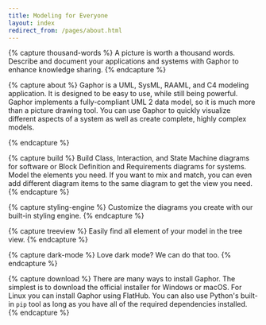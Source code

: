 ```yaml
---
title: Modeling for Everyone
layout: index
redirect_from: /pages/about.html
---
```


{% capture thousand-words %}
A picture is worth a thousand words. Describe and document your applications and
systems with Gaphor to enhance knowledge sharing.
{% endcapture %}

{% capture about %}
Gaphor is a UML, SysML, RAAML, and C4 modeling application. It is designed
to be easy to use, while still being powerful. Gaphor implements a
fully-compliant UML 2 data model, so it is much more than a picture
drawing tool. You can use Gaphor to quickly visualize different aspects
of a system as well as create complete, highly complex models.

{% endcapture %}

{% capture build %}
Build Class, Interaction, and State Machine diagrams for software
or Block Definition and Requirements diagrams for systems. Model
the elements you need. If you want to mix and match, you can even
add different diagram items to the same diagram to get the view you
need.
{% endcapture %}

{% capture styling-engine %}
Customize the diagrams you create with our built-in styling engine.
{% endcapture %}

{% capture treeview %}
Easily find all element of your model in the tree view.
{% endcapture %}

{% capture dark-mode %}
Love dark mode? We can do that too.
{% endcapture %}

{% capture download %}
There are many ways to install Gaphor.
The simplest is to download the official installer for Windows or macOS.
For Linux you can install Gaphor using FlatHub.
You can also use Python's built-in `pip` tool as long as you have all of the
required dependencies installed.
{% endcapture %}
